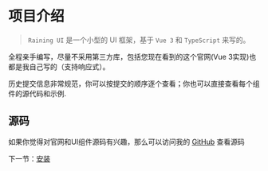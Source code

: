# 项目介绍

> `Raining UI` 是一个小型的 UI 框架，基于 `Vue 3` 和 `TypeScript` 来写的。

全程亲手编写，尽量不采用第三方库，包括您现在看到的这个官网(Vue 3实现)也都是我自己写的（支持响应式）。

历史提交信息非常规范，你可以按提交的顺序逐个查看；你也可以直接查看每个组件的源代码和示例.

## 源码
如果你觉得对官网和UI组件源码有兴趣，那么可以访问我的 [GitHub](https://github.com/TheHyyy/rain-ui) 查看源码


下一节：[安装](#/doc/install)